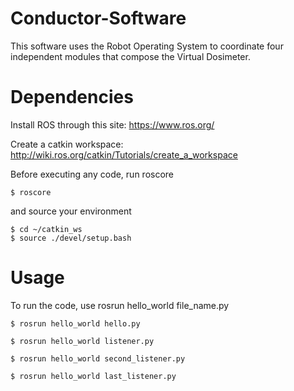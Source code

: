 # Conductor-Software
This software uses the Robot Operating System to coordinate four independent modules that compose the Virtual Dosimeter.

# Dependencies
Install ROS through this site: https://www.ros.org/

Create a catkin workspace: http://wiki.ros.org/catkin/Tutorials/create_a_workspace

Before executing any code, run roscore
```
$ roscore
```
and source your environment
```
$ cd ~/catkin_ws
$ source ./devel/setup.bash
```

# Usage
To run the code, use rosrun hello_world file_name.py
```
$ rosrun hello_world hello.py
```
```
$ rosrun hello_world listener.py
```
```
$ rosrun hello_world second_listener.py
```
```
$ rosrun hello_world last_listener.py
```
